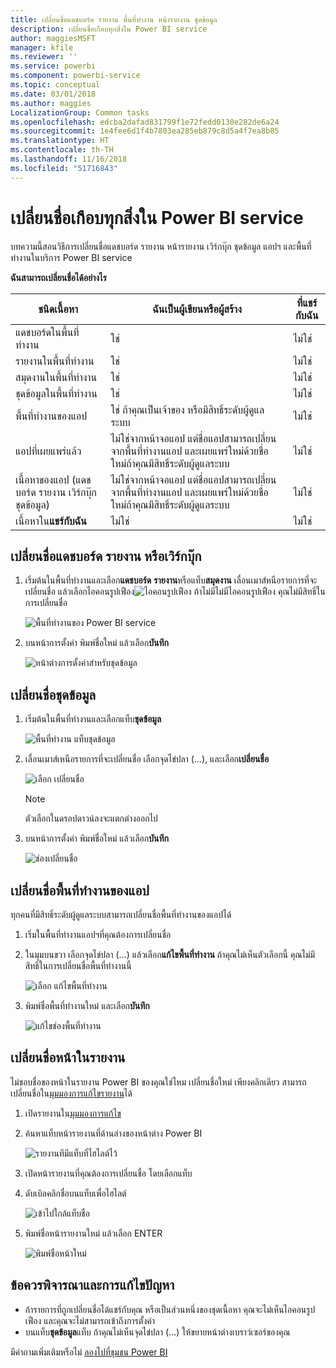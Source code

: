 ```yaml
---
title: เปลี่ยนชื่อแดชบอร์ด รายงาน พื้นที่ทำงาน หน้ารายงาน ชุดข้อมูล
description: เปลี่ยนชื่อเกือบทุกสิ่งใน Power BI service
author: maggiesMSFT
manager: kfile
ms.reviewer: ''
ms.service: powerbi
ms.component: powerbi-service
ms.topic: conceptual
ms.date: 03/01/2018
ms.author: maggies
LocalizationGroup: Common tasks
ms.openlocfilehash: edcba2dafad831799f1e72fedd0130e282de6a24
ms.sourcegitcommit: 1e4fee6d1f4b7803ea285eb879c8d5a4f7ea8b85
ms.translationtype: HT
ms.contentlocale: th-TH
ms.lasthandoff: 11/16/2018
ms.locfileid: "51716843"
---
```

# <a name="rename-almost-anything-in-power-bi-service"></a>เปลี่ยนชื่อเกือบทุกสิ่งใน Power BI service
บทความนี้สอนวิธีการเปลี่ยนชื่อแดชบอร์ด รายงาน หน้ารายงาน เวิร์กบุ๊ก ชุดข้อมูล แอปฯ และพื้นที่ทำงานในบริการ Power BI service

**ฉันสามารถเปลี่ยนชื่อได้อย่างไร**

| ชนิดเนื้อหา | ฉันเป็นผู้เขียนหรือผู้สร้าง | ที่แชร์กับฉัน |
| --- | --- | --- |
| แดชบอร์ดในพื้นที่ทำงาน |ใช่ |ไม่ใช่ |
| รายงานในพื้นที่ทำงาน |ใช่ |ไม่ใช่ |
| สมุดงานในพื้นที่ทำงาน |ใช่ |ไม่ใช่ |
| ชุดข้อมูลในพื้นที่ทำงาน |ใช่ |ไม่ใช่ |
| พื้นที่ทำงานของแอป |ใช่ ถ้าคุณเป็นเจ้าของ หรือมีสิทธิ์ระดับผู้ดูแลระบบ |ไม่ใช่ |
| แอปที่เผยแพร่แล้ว |ไม่ใช่จากหน้าจอแอป แต่ชื่อแอปสามารถเปลี่ยนจากพื้นที่ทำงานแอป และเผยแพร่ใหม่ด้วยชื่อใหม่ถ้าคุณมีสิทธิ์ระดับผู้ดูแลระบบ |ไม่ใช่ |
| เนื้อหาของแอป (แดชบอร์ด รายงาน เวิร์กบุ๊ก ชุดข้อมูล) |ไม่ใช่จากหน้าจอแอป แต่ชื่อแอปสามารถเปลี่ยนจากพื้นที่ทำงานแอป และเผยแพร่ใหม่ด้วยชื่อใหม่ถ้าคุณมีสิทธิ์ระดับผู้ดูแลระบบ |ไม่ใช่ |
| เนื้อหาใน**แชร์กับฉัน** |ไม่ใช่ |ไม่ใช่ |

## <a name="rename-a-dashboard-report-or-workbook"></a>เปลี่ยนชื่อแดชบอร์ด รายงาน หรือเวิร์กบุ๊ก
1. เริ่มต้นในพื้นที่ทำงานและเลือก**แดชบอร์ด** **รายงาน**หรือแท็บ**สมุดงาน** เลื่อนเมาส์หนือรายการที่จะเปลี่ยนชื่อ แล้วเลือกไอคอนรูปเฟือง![ไอคอนรูปเฟือง](media/service-rename/powerbi-cog-icon.png) ถ้าไม่มีไม่มีไอคอนรูปเฟือง คุณไม่มีสิทธิ์ในการเปลี่ยนชื่อ
   
   ![พื้นที่ทำงานของ Power BI service](media/service-rename/power-bi-workspace-dashboards.png)
2. บนหน้าการตั้งค่า พิมพ์ชื่อใหม่ แล้วเลือก**บันทึก**
   
   ![หน้าต่างการตั้งค่าสำหรับชุดข้อมูล](media/service-rename/power-bi-rename-dashboard2.png)

## <a name="rename-a-dataset"></a>เปลี่ยนชื่อชุดข้อมูล
1. เริ่มต้นในพื้นที่ทำงานและเลือกแท็บ**ชุดข้อมูล**
   
   ![พื้นที่ทำงาน แท็บชุดข้อมูล](media/service-rename/power-bi-ellipses.png)
2. เลื่อนเมาส์เหนือรายการที่จะเปลี่ยนชื่อ เลือกจุดไข่ปลา (...), และเลือก**เปลี่ยนชื่อ**  
   
      ![เลือก เปลี่ยนชื่อ](media/service-rename/power-bi-rename-datasets.png)
   
   > [!NOTE]
   > ตัวเลือกในดรอปดาวน์ลงจะแตกต่างออกไป
   > 
   > 
3. บนหน้าการตั้งค่า พิมพ์ชื่อใหม่ แล้วเลือก**บันทึก**
   
     ![ช่องเปลี่ยนชื่อ](media/service-rename/power-bi-rename.png)

## <a name="rename-an-app-workspace"></a>เปลี่ยนชื่อพื้นที่ทำงานของแอป
ทุกคนที่มีสิทธิ์ระดับผู้ดูแลระบบสามารถเปลี่ยนชื่อพื้นที่ทำงานของแอปได้

1. เริ่มในพื้นที่ทำงานแอปฯที่คุณต้องการเปลี่ยนชื่อ
2. ในมุมบนขวา เลือกจุดไข่ปลา (...) แล้วเลือก**แก้ไขพื้นที่ทำงาน** ถ้าคุณไม่เห็นตัวเลือกนี้ คุณไม่มีสิทธิ์ในการเปลี่ยนชื่อพื้นที่ทำงานนี้ 
   
    ![เลือก แก้ไขพื้นที่ทำงาน](media/service-rename/power-bi-edit-workspace.png)
3. พิมพ์ชื่อพื้นที่ทำงานใหม่ และเลือก**บันทึก**
   
   ![แก้ไขช่องพื้นที่ทำงาน](media/service-rename/power-bi-workspace-rename.png)

## <a name="rename-a-page-in-a-report"></a>เปลี่ยนชื่อหน้าในรายงาน
ไม่ชอบชื่อของหน้าในรายงาน Power BI ของคุณใช่ไหม  เปลี่ยนชื่อใหม่ เพียงคลิกเดียว สามารถเปลี่ยนชื่อใน[มุมมองการแก้ไขรายงาน](service-interact-with-a-report-in-editing-view.md)ได้

1. เปิดรายงานใน[มุมมองการแก้ไข](consumer/end-user-reading-view.md)
2. ค้นหาแท็บหน้ารายงานที่ด้านล่างของหน้าต่าง Power BI
   
    ![รายงานทีมีแท็บที่ไฮไลต์ไว้](media/service-rename/report-page-tabs-new.png)
3. เปิดหน้ารายงานที่คุณต้องการเปลี่ยนชื่อ โดยเลือกแท็บ
4. ดับเบิลคลิกชื่อบนแท็บเพื่อไฮไลต์  
   
    ![เข้าไปใกล้แท็บชื่อ](media/service-rename/hilite-tab.png)
5. พิมพ์ชื่อหน้ารายงานใหม่ แล้วเลือก ENTER
   
    ![พิมพ์ชื่อหน้าใหม่](media/service-rename/new-name.png)

## <a name="considerations-and-troubleshooting"></a>ข้อควรพิจารณาและการแก้ไขปัญหา
* ถ้ารายการที่ถูกเปลี่ยนชื่อได้แชร์กับคุณ หรือเป็นส่วนหนึ่งของชุดเนื้อหา คุณจะไม่เห็นไอคอนรูปเฟือง และคุณจะไม่สามารถเข้าถึงการตั้งค่า
* บนแท็บ**ชุดข้อมูล**แท็บ ถ้าคุณไม่เห็นจุดไข่ปลา (...) ให้ขยายหน้าต่างเบราว์เซอร์ของคุณ

มีคำถามเพิ่มเติมหรือไม่ [ลองไปที่ชุมชน Power BI](http://community.powerbi.com/)

